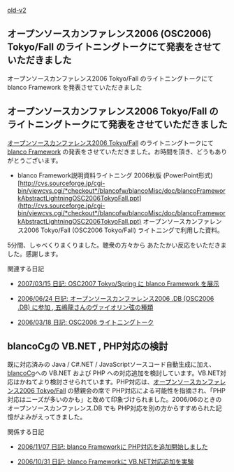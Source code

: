 [old-v2](ig061028-orig.html)

## オープンソースカンファレンス2006 (OSC2006) Tokyo/Fall のライトニングトークにて発表をさせていただきました

オープンソースカンファレンス2006 Tokyo/Fall のライトニングトークにて blanco Framework を発表させていただきました


## オープンソースカンファレンス2006 Tokyo/Fall のライトニングトークにて発表をさせていただきました

[オープンソースカンファレンス2006 Tokyo/Fall](http://www.ospn.jp/osc2006-fall/) のライトニングトークにて [blanco Framework](http://www.igapyon.jp/blanco/blanco.ja.html) の発表をさせていただきました。お時間を頂き、どうもありがとうございます。


* blanco Framework説明資料ライトニング 2006秋版 (PowerPoint形式)
  [http://cvs.sourceforge.jp/cgi-bin/viewcvs.cgi/*checkout*/blancofw/blancoMisc/doc/blancoFrameworkAbstractLightningOSC2006TokyoFall.ppt](http://cvs.sourceforge.jp/cgi-bin/viewcvs.cgi/*checkout*/blancofw/blancoMisc/doc/blancoFrameworkAbstractLightningOSC2006TokyoFall.ppt)
  オープンソースカンファレンス2006 Tokyo/Fall (OSC2006 Tokyo/Fall) ライトニングで利用した資料。

5分間、しゃべくりまくりました。聴衆の方々から あたたかい反応をいただきました。感謝します。

関連する日記


* [2007/03/15 日記: OSC2007 Tokyo/Spring に blanco Framework を展示](../2007/ig070315.html)
  
* [2006/06/24 日記: オープンソースカンファレンス2006 .DB (OSC2006 .DB) に参加 , 五嶋龍さんのヴァイオリン弦の種類](ig060624.html)
  
* [2006/03/18 日記: OSC2006 ライトニングトーク](ig060318.html)

## blancoCgの VB.NET , PHP対応の検討

既に対応済みの Java / C#.NET / JavaScriptソースコード自動生成に加え、[blancoCg](http://www.igapyon.jp/blanco/blancocg.html)への
VB.NET および PHP への対応追加を検討しています。VB.NET対応はかねてより検討させられています。PHP対応は、[オープンソースカンファレンス2006 Tokyo/Fall](http://www.ospn.jp/osc2006-fall/) の懇親会の席で PHP対応による可能性を指摘され、「PHP対応はニーズが多いのかも」と改めて印象づけられました。2006/06のときのオープンソースカンファレンス.DB でも PHP対応を別の方からすすめられた記憶がよみがえってきました。

関係する日記


* [2006/11/07 日記: blanco Frameworkに PHP対応を追加開始しました](ig061107.html)
  
* [2006/10/31 日記: blanco Frameworkに VB.NET対応追加を実験](ig061031.html)